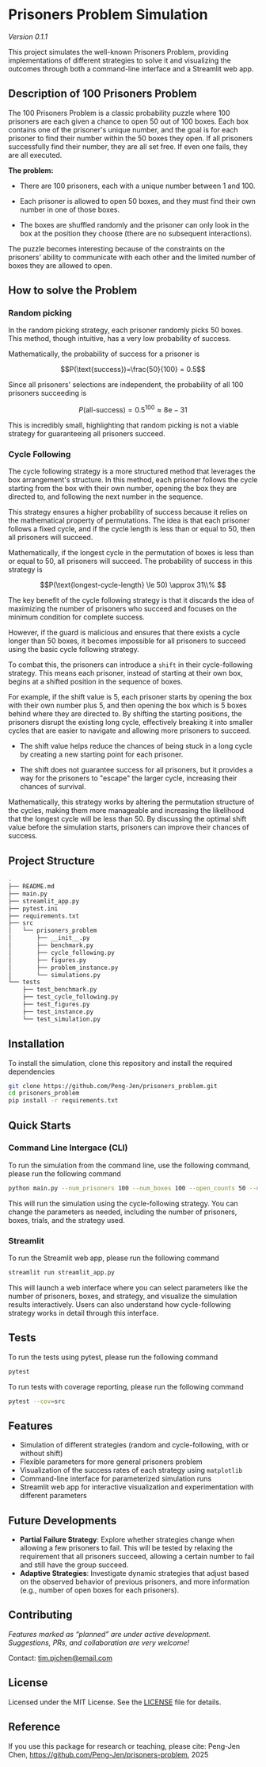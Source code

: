 # Prisoners Problem Simulation

_Version 0.1.1_

This project simulates the well-known Prisoners Problem, providing implementations of different strategies to solve it and visualizing the outcomes through both a command-line interface and a Streamlit web app.

## Description of 100 Prisoners Problem
The 100 Prisoners Problem is a classic probability puzzle where 100 prisoners are each given a chance to open 50 out of 100 boxes. Each box contains one of the prisoner's unique number, and the goal is for each prisoner to find their number within the 50 boxes they open. If all prisoners successfully find their number, they are all set free. If even one fails, they are all executed.

**The problem:**
- There are 100 prisoners, each with a unique number between 1 and 100.

- Each prisoner is allowed to open 50 boxes, and they must find their own number in one of those boxes.

- The boxes are shuffled randomly and the prisoner can only look in the box at the position they choose (there are no subsequent interactions).

The puzzle becomes interesting because of the constraints on the prisoners’ ability to communicate with each other and the limited number of boxes they are allowed to open.

## How to solve the Problem
### Random picking
In the random picking strategy, each prisoner randomly picks 50 boxes. This method, though intuitive, has a very low probability of success.

Mathematically, the probability of success for a prisoner is

$$P(\text{success})=\frac{50}{100} = 0.5$$

Since all prisoners' selections are independent, the probability of all 100 prisoners succeeding is

$$P(\text{all-success})=0.5^{100}\approx 8 \text{e} -31$$

This is incredibly small, highlighting that random picking is not a viable strategy for guaranteeing all prisoners succeed.

### Cycle Following
The cycle following strategy is a more structured method that leverages the box arrangement's structure. In this method, each prisoner follows the cycle starting from the box with their own number, opening the box they are directed to, and following the next number in the sequence.

This strategy ensures a higher probability of success because it relies on the mathematical property of permutations. The idea is that each prisoner follows a fixed cycle, and if the cycle length is less than or equal to 50, then all prisoners will succeed.

Mathematically, if the longest cycle in the permutation of boxes is less than or equal to 50, all prisoners will succeed. The probability of success in this strategy is

$$P(\text{longest-cycle-length} \le 50) \approx 31\\% $$

The key benefit of the cycle following strategy is that it discards the idea of maximizing the number of prisoners who succeed and focuses on the minimum condition for complete success.

However, if the guard is malicious and ensures that there exists a cycle longer than 50 boxes, it becomes impossible for all prisoners to succeed using the basic cycle following strategy.

To combat this, the prisoners can introduce a `shift` in their cycle-following strategy. This means each prisoner, instead of starting at their own box, begins at a shifted position in the sequence of boxes.

For example, if the shift value is 5, each prisoner starts by opening the box with their own number plus 5, and then opening the box which is 5 boxes behind where they are directed to. By shifting the starting positions, the prisoners disrupt the existing long cycle, effectively breaking it into smaller cycles that are easier to navigate and allowing more prisoners to succeed.

- The shift value helps reduce the chances of being stuck in a long cycle by creating a new starting point for each prisoner.

- The shift does not guarantee success for all prisoners, but it provides a way for the prisoners to "escape" the larger cycle, increasing their chances of survival.

Mathematically, this strategy works by altering the permutation structure of the cycles, making them more manageable and increasing the likelihood that the longest cycle will be less than 50. By discussing the optimal shift value before the simulation starts, prisoners can improve their chances of success.
## Project Structure
```bash
.
├── README.md
├── main.py
├── streamlit_app.py
├── pytest.ini
├── requirements.txt
├── src
│   └── prisoners_problem
│       ├── __init__.py
│       ├── benchmark.py
│       ├── cycle_following.py
│       ├── figures.py
│       ├── problem_instance.py
│       └── simulations.py
└── tests
    ├── test_benchmark.py
    ├── test_cycle_following.py
    ├── test_figures.py
    ├── test_instance.py
    └── test_simulation.py
```
## Installation
To install the simulation, clone this repository and install the required dependencies
```bash
git clone https://github.com/Peng-Jen/prisoners_problem.git
cd prisoners_problem
pip install -r requirements.txt
```
## Quick Starts
### Command Line Intergace (CLI)
To run the simulation from the command line, use the following command, please run the following command
```bash
python main.py --num_prisoners 100 --num_boxes 100 --open_counts 50 --num_trials 5000 --strategy cycle_following
```
This will run the simulation using the cycle-following strategy. You can change the parameters as needed, including the number of prisoners, boxes, trials, and the strategy used.

### Streamlit
To run the Streamlit web app, please run the following command
```bash
streamlit run streamlit_app.py
```
This will launch a web interface where you can select parameters like the number of prisoners, boxes, and strategy, and visualize the simulation results interactively. Users can also understand how cycle-following strategy works in detail through this interface.

## Tests
To run the tests using pytest, please run the following command
```bash
pytest
```
To run tests with coverage reporting, please run the following command
```bash
pytest --cov=src
```
## Features
- Simulation of different strategies (random and cycle-following, with or without shift)
- Flexible parameters for more general prisoners problem
- Visualization of the success rates of each strategy using `matplotlib`
- Command-line interface for parameterized simulation runs
- Streamlit web app for interactive visualization and experimentation with different parameters

## Future Developments
- **Partial Failure Strategy**: Explore whether strategies change when allowing a few prisoners to fail. This will be tested by relaxing the requirement that all prisoners succeed, allowing a certain number to fail and still have the group succeed.
- **Adaptive Strategies**: Investigate dynamic strategies that adjust based on the observed behavior of previous prisoners, and more information (e.g., number of open boxes for each prisoners).
## Contributing

_Features marked as “planned” are under active development.  
Suggestions, PRs, and collaboration are very welcome!_

Contact: tim.pjchen@email.com

## License

Licensed under the MIT License. See the [LICENSE](LICENSE) file for details.

## Reference

If you use this package for research or teaching, please cite:
Peng-Jen Chen, https://github.com/Peng-Jen/prisoners-problem, 2025
